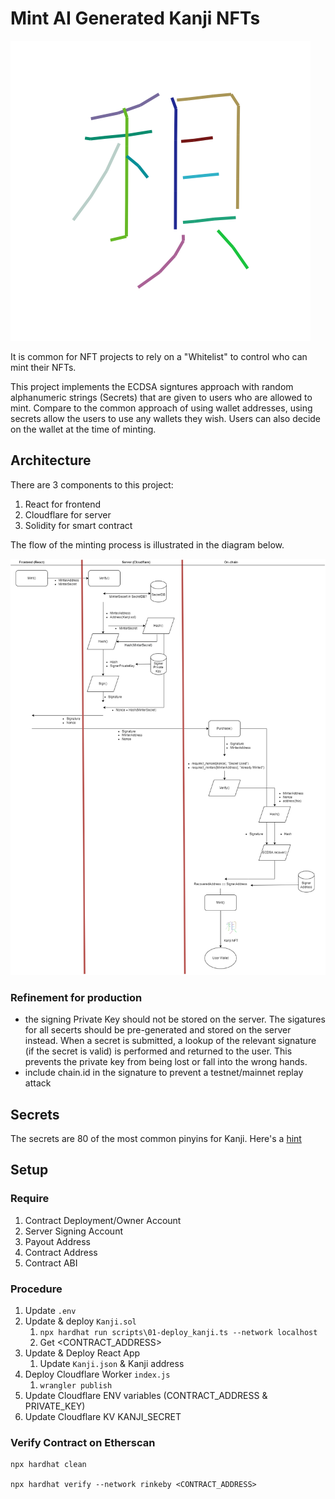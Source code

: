# Mint AI Generated Kanji NFTs

![Sample Kanji](./assets/87-small.png)

It is common for NFT projects to rely on a "Whitelist" to control who can mint their NFTs.

This project implements the ECDSA signtures approach with random alphanumeric strings (Secrets) that are given to users who are allowed to mint. Compare to the common approach of using wallet addresses, using secrets allow the users to use any wallets they wish. Users can also decide on the wallet at the time of minting.

## Architecture

There are 3 components to this project:

1. React for frontend
2. Cloudflare for server
3. Solidity for smart contract

The flow of the minting process is illustrated in the diagram below.

![Architecture Diagram](./assets/kanji-nft-flow-diagram.drawio.png)

### Refinement for production

- the signing Private Key should not be stored on the server. The sigatures for all secerts should be pre-generated and stored on the server instead. When a secret is submitted, a lookup of the relevant signature (if the secret is valid) is performed and returned to the user. This prevents the private key from being lost or fall into the wrong hands.
- include chain.id in the signature to prevent a testnet/mainnet replay attack

## Secrets

The secrets are 80 of the most common pinyins for Kanji. Here's a [hint](https://www.google.com/search?q=most+common+chinese+words+pinyin&rlz=1C1GCEA_enHK998HK998&oq=most+common+&aqs=chrome.1.69i57j69i59j0i512l8.4421j0j7)

## Setup

### Require

1. Contract Deployment/Owner Account
2. Server Signing Account
3. Payout Address
4. Contract Address
5. Contract ABI

### Procedure

1. Update `.env`
2. Update & deploy `Kanji.sol`
   1. `npx hardhat run scripts\01-deploy_kanji.ts --network localhost`
   2. Get <CONTRACT_ADDRESS>
3. Update & Deploy React App
   1. Update `Kanji.json` & Kanji address
4. Deploy Cloudflare Worker `index.js`
   1. `wrangler publish`
5. Update Cloudflare ENV variables (CONTRACT_ADDRESS & PRIVATE_KEY)
6. Update Cloudflare KV KANJI_SECRET

### Verify Contract on Etherscan

```shell
npx hardhat clean

npx hardhat verify --network rinkeby <CONTRACT_ADDRESS>
```

